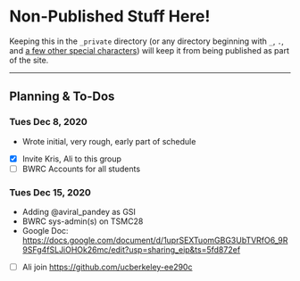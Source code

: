 
# Non-Published Stuff Here! 

Keeping this in the `_private` directory (or any directory beginning with `_`, `.`, and 
[a few other special characters](https://jekyllrb.com/docs/structure/)) 
will keep it from being published as part of the site. 

---

## Planning & To-Dos 

### Tues Dec 8, 2020

* Wrote initial, very rough, early part of schedule 
* [x] Invite Kris, Ali to this group 
* [ ] BWRC Accounts for all students 

### Tues Dec 15, 2020

* Adding @aviral_pandey as GSI 
* BWRC sys-admin(s) on TSMC28
* Google Doc: https://docs.google.com/document/d/1uprSEXTuomGBG3UbTVRfO6_9R9SFg4fSLJiOHOk26mc/edit?usp=sharing_eip&ts=5fd872ef
* [ ] Ali join https://github.com/ucberkeley-ee290c 

